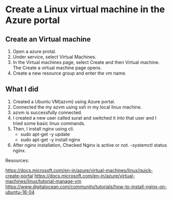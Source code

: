 # Create a Linux virtual machine in the Azure portal

## Create an Virtual machine
 
1. Open a azure protal. 
2. Under service, select Virtual Machines.
3. In the Virtual machines page, select Create and then Virtual machine. The Create a virtual machine page opens.
4. Create a new resource group and enter the vm name.

## What I did

1. Created a Ubuntu VM(azvm) using Azure portal.
2. Connected the my azvm using ssh in my local linux machine.
3. azvm is successfully connected. 
4. I created a new user called surat and switched it into that user and I tried some basic linux commands.
5. Then, I install nginx using cli.
    - sudo apt-get -y update
    - sudo apt-get -y install nginx
6. After nginx installation, Checked Nginx is active or not.
    -systemctl status nginx.


Resources:

https://docs.microsoft.com/en-in/azure/virtual-machines/linux/quick-create-portal
https://docs.microsoft.com/en-in/azure/virtual-machines/linux/tutorial-manage-vm
https://www.digitalocean.com/community/tutorials/how-to-install-nginx-on-ubuntu-18-04

